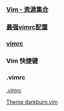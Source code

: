 ### [Vim - 资源集合](http://www.iplaysoft.com/vim.html) #

### [最强vimrc配置](http://amix.dk/vim/vimrc.html) #

### [vimrc](https://github.com/amix/vimrc) #


### Vim 快捷键

### .vimrc

[.vimrc](./vim/.vimrc)

[Theme darkburn.vim](./vim/darkburn.vim)
